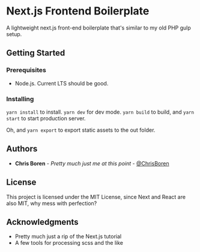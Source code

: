 # Next.js Frontend Boilerplate

A lightweight next.js front-end boilerplate that's similar to my old PHP gulp setup.

## Getting Started


### Prerequisites

* Node.js.  Current LTS should be good.

### Installing

`yarn install` to install. `yarn dev` for dev mode.  `yarn build` to build, and `yarn start` to start production server.  

Oh, and `yarn export` to export static assets to the out folder.

## Authors

* **Chris Boren** - *Pretty much just me at this point* - [@ChrisBoren](https://github.com/ChrisBoren)

## License

This project is licensed under the MIT License, since Next and React are also MIT, why mess with perfection?

## Acknowledgments

* Pretty much just a rip of the Next.js tutorial
* A few tools for processing scss and the like

